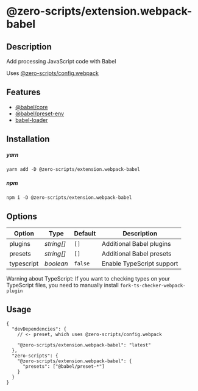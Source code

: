 # @zero-scripts/extension.webpack-babel

## Description

Add processing JavaScript code with Babel

Uses [@zero-scripts/config.webpack](../config.webpack)

## Features

- [@babel/core](https://babeljs.io/docs/en/next/babel-core.html)
- [@babel/preset-env](https://babeljs.io/docs/en/next/babel-preset-env.html)
- [babel-loader](https://github.com/babel/babel-loader)

## Installation

##### yarn

```
yarn add -D @zero-scripts/extension.webpack-babel
```

##### npm

```
npm i -D @zero-scripts/extension.webpack-babel
```

## Options

| Option     | Type       | Default | Description               |
| ---------- | ---------- | ------- | ------------------------- |
| plugins    | _string[]_ | `[]`    | Additional Babel plugins  |
| presets    | _string[]_ | `[]`    | Additional Babel presets  |
| typescript | _boolean_  | `false` | Enable TypeScript support |

Warning about TypeScript: If you want to checking types on your TypeScript files,
you need to manually install `fork-ts-checker-webpack-plugin`

## Usage

```
{
  "devDependencies": {
    // <- preset, which uses @zero-scripts/config.webpack

    "@zero-scripts/extension.webpack-babel": "latest"
  },
  "zero-scripts": {
    "@zero-scripts/extension.webpack-babel": {
      "presets": ["@babel/preset-*"]
    }
  }
}
```

